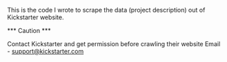 This is the code I wrote to scrape the data (project description) out of Kickstarter website.

*** Caution ***

Contact Kickstarter and get permission before crawling their website
Email - support@kickstarter.com
